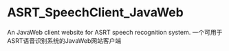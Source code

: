 # ASRT_SpeechClient_JavaWeb
An JavaWeb client website for ASRT speech recognition system. 一个可用于ASRT语音识别系统的JavaWeb网站客户端

